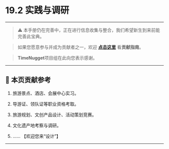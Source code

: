 # 19.2 实践与调研

---

> ⚠️ 本手册仍在完善中，正在进行信息收集与整合，我们希望新生到来前能完善此宝典。  

> 如果您愿意参与并成为贡献者之一，欢迎 **[点击这里](/CONTRIBUTING.md)** 看**贡献指南**。

> **TimeNugget**项目组在此向您表示感谢。

---

## 📌 本页贡献参考

1. 旅游景点、酒店、会展中心实习。

2. 导游证、领队证等职业资格考取。

3. 旅游规划、文创产品设计、活动策划竞赛。

4. 文化遗产地考察与调研。

5. ……  【欢迎您来“设计”】

---
